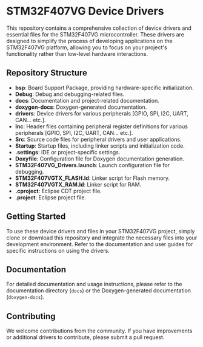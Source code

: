 # STM32F407VG Device Drivers

This repository contains a comprehensive collection of device drivers and essential files for the STM32F407VG microcontroller. These drivers are designed to simplify the process of developing applications on the STM32F407VG platform, allowing you to focus on your project's functionality rather than low-level hardware interactions.

## Repository Structure

- **bsp**: Board Support Package, providing hardware-specific initialization.
- **Debug**: Debug and debugging-related files.
- **docs**: Documentation and project-related documentation.
- **doxygen-docs**: Doxygen-generated documentation.
- **drivers**: Device drivers for various peripherals [GPIO, SPI, I2C, UART, CAN... etc.].
- **Inc**: Header files containing peripheral register definitions for various peripherals [GPIO, SPI, I2C, UART, CAN... etc.].
- **Src**: Source code files for peripheral drivers and user applications.
- **Startup**: Startup files, including linker scripts and initialization code.
- **.settings**: IDE or project-specific settings.
- **Doxyfile**: Configuration file for Doxygen documentation generation.
- **STM32F407VG_Drivers.launch**: Launch configuration file for debugging.
- **STM32F407VGTX_FLASH.ld**: Linker script for Flash memory.
- **STM32F407VGTX_RAM.ld**: Linker script for RAM.
- **.cproject**: Eclipse CDT project file.
- **.project**: Eclipse project file.

## Getting Started

To use these device drivers and files in your STM32F407VG project, simply clone or download this repository and integrate the necessary files into your development environment. Refer to the documentation and user guides for specific instructions on using the drivers.

## Documentation

For detailed documentation and usage instructions, please refer to the documentation directory (`docs`) or the Doxygen-generated documentation (`doxygen-docs`).

## Contributing

We welcome contributions from the community. If you have improvements or additional drivers to contribute, please submit a pull request.
